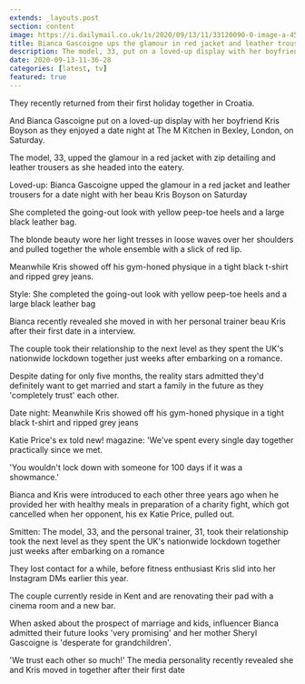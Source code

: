 ```yaml
---
extends: _layouts.post
section: content
image: https://i.dailymail.co.uk/1s/2020/09/13/11/33120090-0-image-a-45_1599992332794.jpg 
title: Bianca Gascoigne ups the glamour in red jacket and leather trousers 
description: The model, 33, put on a loved-up display with her boyfriend Kris Boyson as they enjoyed a date night at The M Kitchen in Bexley, London, on Saturday. 
date: 2020-09-13-11-36-28 
categories: [latest, tv] 
featured: true 
--- 
```

They recently returned from their first holiday together in Croatia.

And Bianca Gascoigne put on a loved-up display with her boyfriend Kris Boyson as they enjoyed a date night at The M Kitchen in Bexley, London, on Saturday. 

The model, 33, upped the glamour in a red jacket with zip detailing and leather trousers as she headed into the eatery. 

Loved-up: Bianca Gascoigne upped the glamour in a red jacket and leather trousers for a date night with her beau Kris Boyson on Saturday

She completed the going-out look with yellow peep-toe heels and a large black leather bag.

The blonde beauty wore her light tresses in loose waves over her shoulders and pulled together the whole ensemble with a slick of red lip. 

Meanwhile Kris showed off his gym-honed physique in a tight black t-shirt and ripped grey jeans.  

Style: She completed the going-out look with yellow peep-toe heels and a large black leather bag

Bianca recently revealed she moved in with her personal trainer beau Kris after their first date in a interview. 

The couple took their relationship to the next level as they spent the UK's nationwide lockdown together just weeks after embarking on a romance. 

Despite dating for only five months, the reality stars admitted they'd definitely want to get married and start a family in the future as they 'completely trust' each other.

Date night: Meanwhile Kris showed off his gym-honed physique in a tight black t-shirt and ripped grey jeans

Katie Price's ex told new! magazine: 'We've spent every single day together practically since we met. 

'You wouldn't lock down with someone for 100 days if it was a showmance.'  

Bianca and Kris were introduced to each other three years ago when he provided her with healthy meals in preparation of a charity fight, which got cancelled when her opponent, his ex Katie Price, pulled out.

Smitten: The model, 33, and the personal trainer, 31, took their relationship took the next level as they spent the UK's nationwide lockdown together just weeks after embarking on a romance

They lost contact for a while, before fitness enthusiast Kris slid into her Instagram DMs earlier this year. 

The couple currently reside in Kent and are renovating their pad with a cinema room and a new bar. 

When asked about the prospect of marriage and kids, influencer Bianca admitted their future looks 'very promising' and her mother Sheryl Gascoigne is 'desperate for grandchildren'. 

'We trust each other so much!' The media personality recently revealed she and Kris moved in together after their first date

